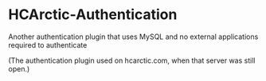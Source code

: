 # HCArctic-Authentication
Another authentication plugin that uses MySQL and no external applications required to authenticate

(The authentication plugin used on hcarctic.com, when that server was still open.)
